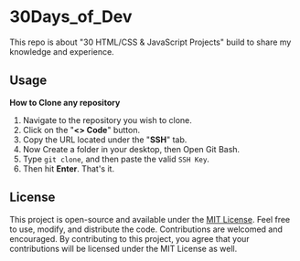 # 30Days_of_Dev
This repo is about "30 HTML/CSS &amp; JavaScript Projects" build to share my knowledge and experience.
## Usage
**How to Clone any repository**
1. Navigate to the repository you wish to clone.
2. Click on the "**<> Code**" button.
3. Copy the URL located under the "**SSH**" tab.
4. Now Create a folder in your desktop, then Open Git Bash.
5. Type ```git clone```, and then paste the valid ```SSH Key```.
6. Then hit **Enter**. That's it.

## License

This project is open-source and available under the [MIT License](LICENSE). Feel free to use, modify, and distribute the code. Contributions are welcomed and encouraged. By contributing to this project, you agree that your contributions will be licensed under the MIT License as well.
